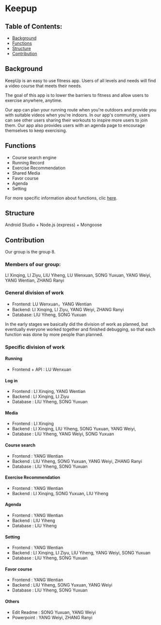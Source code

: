 # Keepup

## Table of Contents:
* [Background](#Background)
* [Functions](#Functions)
* [Structure](#Structure)
* [Contribution](#Contribution)

## Background
KeepUp is an easy to use fitness app. Users of all levels and needs will find a video course that meets their needs. 

The goal of this app is to lower the barriers to fitness and allow users to exercise anywhere, anytime.

Our app can plan your running route when you're outdoors and provide you with suitable videos when you're indoors. In our app's community, users can see other users sharing their workouts to inspire more users to join them. Our app also provides users with an agenda page to encourage themselves to keep exercising.

## Functions
* Course search engine
* Running Record
* Exercise Recommendation
* Shared Media
* Favor course
* Agenda
* Setting

For more specific information about functions, clic [here](https://github.com/rzhang451/keepup/blob/main/function_introduction.md).

## Structure
Android Studio + Node.js (express) + Mongoose

## Contribution

Our group is the group 8.

### Members of our group:
LI Xinqing,
LI Ziyu,
LIU Yiheng,
LU Wenxuan,
SONG Yuxuan,
YANG Weiyi,
YANG Wentian,
ZHANG Ranyi

### General division of work
* Frontend: LU Wenxuan，YANG Wentian
* Backend: LI Xinqing, LI Ziyu, YANG Weiyi, ZHANG Ranyi
* Database: LIU Yiheng, SONG Yuxuan

In the early stages we basically did the division of work as planned, but eventually everyone worked together and finished debugging, so that each function was done by more people than planned.

### Specific division of work
#### Running
* Frontend + API : LU Wenxuan
#### Log in
* Frontend : LI Xinqing, YANG Wentian
* Backend : LI Xinqing, LI Ziyu
* Database : LIU Yiheng, SONG Yuxuan
#### Media
* Frontend : LI Xinqing
* Backend : LI Xinqing, LIU Yiheng, SONG Yuxuan, YANG Weiyi,
* Database : LIU Yiheng, YANG Weiyi, SONG Yuxuan
#### Course search
* Frontend : YANG Wentian
* Backend : LIU Yiheng, SONG Yuxuan, YANG Weiyi, ZHANG Ranyi
* Database : LIU Yiheng, SONG Yuxuan
#### Exercise Recommendation
* Frontend : YANG Wentian
* Backend : LI Xinqing, SONG Yuxuan, LIU Yiheng
#### Agenda
* Frontend : YANG Wentian
* Backend : LIU Yiheng
* Database : LIU Yiheng
#### Setting
* Frontend : YANG Wentian
* Backend : LI Xinqing, LI Ziyu, LIU Yiheng, YANG Weiyi, SONG Yuxuan
* Database : LIU Yiheng, SONG Yuxuan
#### Favor course
* Frontend : YANG Wentian
* Backend : LIU Yiheng, SONG Yuxuan, YANG Weiyi
* Database : LIU Yiheng, SONG Yuxuan
#### Others
* Edit Readme : SONG Yuxuan, YANG Weiyi
* Powerpoint : YANG Weiyi, ZHANG Ranyi


